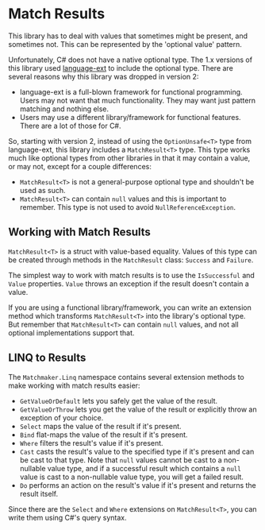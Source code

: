 # Match Results

This library has to deal with values that sometimes might be present, and sometimes not. This can be represented by the
'optional value' pattern.

Unfortunately, C# does not have a native optional type. The 1.x versions of this library used
[language-ext](https://github.com/louthy/language-ext) to include the optional type. There are several reasons why this
library was dropped in version 2:

- language-ext is a full-blown framework for functional programming. Users may not want that much functionality. They
may want just pattern matching and nothing else.
- Users may use a different library/framework for functional features. There are a lot of those for C#.

So, starting with version 2, instead of using the `OptionUnsafe<T>` type from language-ext, this library includes a
`MatchResult<T>` type. This type works much like optional types from other libraries in that it may contain a value, or
may not, except for a couple differences:

- `MatchResult<T>` is not a general-purpose optional type and shouldn't be used as such.
- `MatchResult<T>` can contain `null` values and this is important to remember. This type is not used to avoid
`NullReferenceException`.

## Working with Match Results

`MatchResult<T>` is a struct with value-based equality. Values of this type can be created through methods in the
`MatchResult` class: `Success` and `Failure`.

The simplest way to work with match results is to use the `IsSuccessful` and `Value` properties. `Value` throws an
exception if the result doesn't contain a value.

If you are using a functional library/framework, you can write an extension method which transforms `MatchResult<T>`
into the library's optional type. But remember that `MatchResult<T>` can contain `null` values, and not all optional
implementations support that.

## LINQ to Results

The `Matchmaker.Linq` namespace contains several extension methods to make working with match results easier:

- `GetValueOrDefault` lets you safely get the value of the result.
- `GetValueOrThrow` lets you get the value of the result or explicitly throw an exception of your choice.
- `Select` maps the value of the result if it's present.
- `Bind` flat-maps the value of the result if it's present.
- `Where` filters the result's value if it's present.
- `Cast` casts the result's value to the specified type if it's present and can be cast to that type. Note that `null`
values cannot be cast to a non-nullable value type, and if a successful result which contains a `null` value is cast to
a non-nullable value type, you will get a failed result.
- `Do` performs an action on the result's value if it's present and returns the result itself.

Since there are the `Select` and `Where` extensions on `MatchResult<T>`, you can write them using C#'s query syntax.
